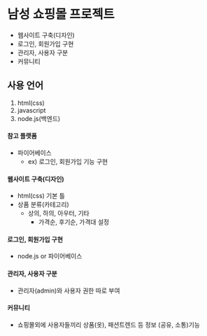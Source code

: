 # 남성 쇼핑몰 프로젝트
* 웹사이트 구축(디자인)
* 로그인, 회원가입 구현
* 관리자, 사용자 구분
* 커뮤니티



## 사용 언어
1. html(css)
2. javascript
3. node.js(백엔드)



#### 참고 플랫폼
* 파이어베이스
  - ex) 로그인, 회원가입 기능 구현



#### 웹사이트 구축(디자인)
* html(css) 기본 틀
* 상품 분류(카테고리)
  - 상의, 하의, 아우터, 기타
    + 가격순, 후기순, 가격대 설정



#### 로그인, 회원가입 구현
* node.js or 파이어베이스



#### 관리자, 사용자 구분
* 관리자(admin)와 사용자 권한 따로 부여



#### 커뮤니티
* 쇼핑몰외에 사용자들끼리 상품(옷), 패션트렌드 등 정보 (공유, 소통)기능
